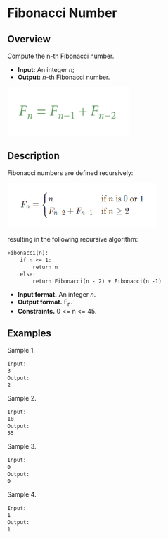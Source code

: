 # Fibonacci Number

## Overview
Compute the n-th Fibonacci number.

- **Input:** An integer _n_;
- **Output:** _n_-th Fibonacci number.

![Fibonacci](fib.png)

## Description
Fibonacci numbers are defined recursively:

![Fibonacci math](fib2.png)

resulting in the following recursive algorithm:

```
Fibonacci(n):
    if n <= 1:
        return n
    else:
        return Fibonacci(n - 2) + Fibonacci(n -1)
```

- **Input format.** An integer _n_.
- **Output format.** F<sub>n</sub>.
- **Constraints.** 0 <= n <= 45.

## Examples
Sample 1.
```
Input:
3
Output:
2
```

Sample 2.
```
Input:
10
Output:
55
```

Sample 3.
```
Input:
0
Output:
0
```

Sample 4.
```
Input:
1
Output:
1
```